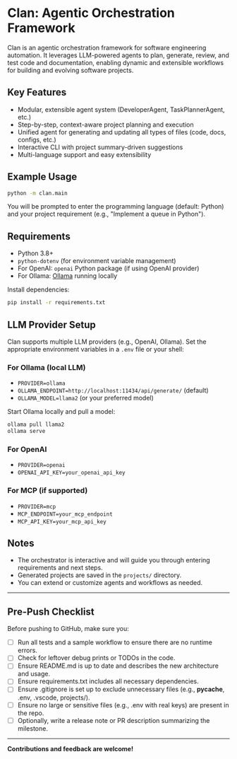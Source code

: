 # Clan: Agentic Orchestration Framework

Clan is an agentic orchestration framework for software engineering automation. It leverages LLM-powered agents to plan, generate, review, and test code and documentation, enabling dynamic and extensible workflows for building and evolving software projects.

## Key Features
- Modular, extensible agent system (DeveloperAgent, TaskPlannerAgent, etc.)
- Step-by-step, context-aware project planning and execution
- Unified agent for generating and updating all types of files (code, docs, configs, etc.)
- Interactive CLI with project summary-driven suggestions
- Multi-language support and easy extensibility

## Example Usage

```bash
python -m clan.main
```
You will be prompted to enter the programming language (default: Python) and your project requirement (e.g., "Implement a queue in Python").

## Requirements
- Python 3.8+
- `python-dotenv` (for environment variable management)
- For OpenAI: `openai` Python package (if using OpenAI provider)
- For Ollama: [Ollama](https://ollama.com/) running locally

Install dependencies:
```bash
pip install -r requirements.txt
```

## LLM Provider Setup
Clan supports multiple LLM providers (e.g., OpenAI, Ollama). Set the appropriate environment variables in a `.env` file or your shell:

### For Ollama (local LLM)
- `PROVIDER=ollama`
- `OLLAMA_ENDPOINT=http://localhost:11434/api/generate/` (default)
- `OLLAMA_MODEL=llama2` (or your preferred model)

Start Ollama locally and pull a model:
```bash
ollama pull llama2
ollama serve
```

### For OpenAI
- `PROVIDER=openai`
- `OPENAI_API_KEY=your_openai_api_key`

### For MCP (if supported)
- `PROVIDER=mcp`
- `MCP_ENDPOINT=your_mcp_endpoint`
- `MCP_API_KEY=your_mcp_api_key`

## Notes
- The orchestrator is interactive and will guide you through entering requirements and next steps.
- Generated projects are saved in the `projects/` directory.
- You can extend or customize agents and workflows as needed.

---

## Pre-Push Checklist

Before pushing to GitHub, make sure you:
- [ ] Run all tests and a sample workflow to ensure there are no runtime errors.
- [ ] Check for leftover debug prints or TODOs in the code.
- [ ] Ensure README.md is up to date and describes the new architecture and usage.
- [ ] Ensure requirements.txt includes all necessary dependencies.
- [ ] Ensure .gitignore is set up to exclude unnecessary files (e.g., __pycache__, .env, .vscode, projects/).
- [ ] Ensure no large or sensitive files (e.g., .env with real keys) are present in the repo.
- [ ] Optionally, write a release note or PR description summarizing the milestone.

---

**Contributions and feedback are welcome!** 